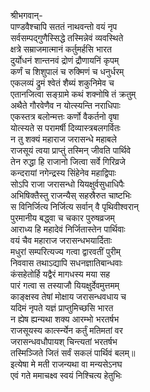 श्रीभगवान्-  
पाण्डवैश्चापि सततं नाथवन्तो वयं नृप  
सर्वसम्पद्गुणैस्सिद्धे तस्मिन्नेवं व्यवस्थिते  
क्षत्रे सम्राजमात्मानं कर्तुमर्हसि भारत  
दुर्योधनं शान्तनवं द्रोणं द्रौणायनिं कृपम्  
कर्णं च शिशुपालं च रुक्मिणं च धनुर्धरम्  
एकलव्यं द्रुमं श्वेतं शैब्यं शकुनिमेव च  
एतानजित्वा सङ्ग्रामे कथं शक्नोषि तं क्रतुम्  
अथैते गौरवेणैव न योत्स्यन्ति नराधिपाः  
एकस्तत्र बलोन्मत्तः कर्णो वैकर्तनो वृषा  
योत्स्यते स परामर्षी दिव्यास्त्रबलगर्वितः  
न तु शक्यं महाराज जरासन्धे महाबले  
राजसूयं त्वया प्राप्तुं तस्मिन् जीवति पार्थिवे  
तेन रुद्धा हि राजानो जित्वा सर्वे गिरिव्रजे  
कन्दरायां नगेन्द्रस्य सिंहेनेव महाद्विपाः  
सोऽपि राजा जरासन्धो यियक्षुर्वसुधाधिपैः  
अभिषिक्तैस्तु राजन्यैस् सहस्रैरुत चाष्टभिः  
स विनिर्जित्य निर्जित्य सर्वान् वै पृथिवीश्वरान्  
पुरमानीय बद्ध्वा च चकार पुरुषव्रजम्  
आराध्य हि महादेवं निर्जितास्तेन पार्थिवाः  
वयं चैव महाराज जरासन्धभयार्दिताः  
मधुरां सम्परित्यज्य गत्वा द्वारवतीं पुरीम्  
निववास तथाऽद्यापि सधनज्ञातिबान्धवाः  
कंसहेतोर्हि यद्वैरं मागधस्य मया सह  
पारं गत्वा स तस्याजौ यियक्षुर्देवमुत्तमम्  
काङ्क्षस्व तेषां मोक्षाय जरासन्धवधाय च  
यदिमं नृपते यज्ञं प्राप्तुमिच्छसि भारत  
न ह्येष ह्यन्यथा शक्य आरम्भो भरतर्षभ  
राजसूयस्य कार्त्स्न्येन कर्तुं मतिमतां वर  
जरासन्धवधौपायश् चिन्त्यतां भरतर्षभ  
तस्मिञ्जिते जितं सर्वं सकलं पार्थिवं बलम्॥  
इत्येषा मे मती राजन्यथा वा मन्यसेऽनघ  
एवं गते ममाचक्ष्व स्वयं निश्चित्य हेतुभिः  
